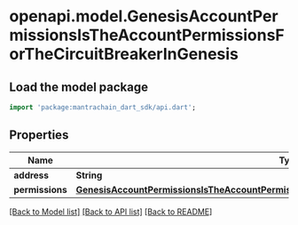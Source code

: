 # openapi.model.GenesisAccountPermissionsIsTheAccountPermissionsForTheCircuitBreakerInGenesis

## Load the model package
```dart
import 'package:mantrachain_dart_sdk/api.dart';
```

## Properties
Name | Type | Description | Notes
------------ | ------------- | ------------- | -------------
**address** | **String** |  | [optional] 
**permissions** | [**GenesisAccountPermissionsIsTheAccountPermissionsForTheCircuitBreakerInGenesisPermissions**](GenesisAccountPermissionsIsTheAccountPermissionsForTheCircuitBreakerInGenesisPermissions.md) |  | [optional] 

[[Back to Model list]](../README.md#documentation-for-models) [[Back to API list]](../README.md#documentation-for-api-endpoints) [[Back to README]](../README.md)


